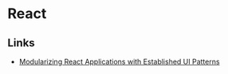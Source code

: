 # React

## Links

 - [Modularizing React Applications with Established UI Patterns](https://martinfowler.com/articles/modularizing-react-apps.html)
